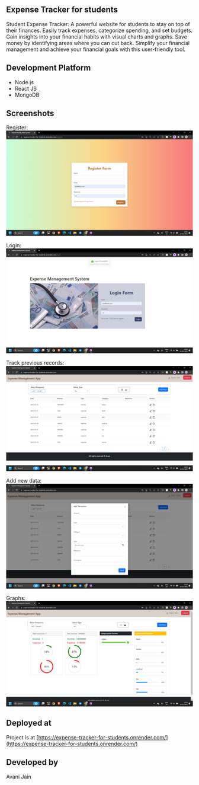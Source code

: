 

## Expense Tracker for students

Student Expense Tracker: A powerful website for students to stay on top of their finances. Easily track expenses, categorize spending, and set budgets. Gain insights into your financial habits with visual charts and graphs. Save money by identifying areas where you can cut back. Simplify your financial management and achieve your financial goals with this user-friendly tool.


## Development Platform

- Node.js 
- React JS 
- MongoDB

## Screenshots
Register:
![1](/img/1.png)

Login:
![2](/img/2.png)

Track previous records:
![3](/img/3.png)

Add new data:
![4](/img/4.png)

Graphs:
![5](/img/5.png)


## Deployed at

Project is at [https://expense-tracker-for-students.onrender.com/](https://expense-tracker-for-students.onrender.com/)

## Developed by
Avani Jain   

